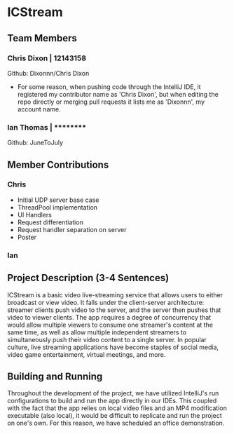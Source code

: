 # ICStream

## Team Members
### Chris Dixon | 12143158
Github: Dixonnn/Chris Dixon
* For some reason, when pushing code through the IntelliJ IDE, it registered my contributor name as 'Chris Dixon', but when editing the repo directly or merging pull requests it lists me as 'Dixonnn', my account name.

### Ian Thomas | ********
Github: JuneToJuly

## Member Contributions
### Chris
* Initial UDP server base case
* ThreadPool implementation
* UI Handlers
* Request differentiation
* Request handler separation on server
* Poster 

### Ian



## Project Description (3-4 Sentences)
ICStream is a basic video live-streaming service that allows users to either broadcast or view video. It falls under 
the client-server architecture: streamer clients push video to the server, and the server then pushes that video to viewer clients. The app requires a degree of concurrency that would allow multiple viewers to consume one streamer's content at the same time, as well as allow multiple independent streamers to simultaneously push their video content to a single server. In popular culture, live streaming applications have become staples of social media, video game entertainment, virtual meetings, and more. 

## Building and Running
Throughout the development of the project, we have utilized IntelliJ's run configurations to build and run the app directly in our IDEs. This coupled with the fact that the app relies on local video files and an MP4 modification executable (also local), it would be difficult to replicate and run the project on one's own. For this reason, we have scheduled an office demonstration.
